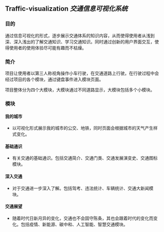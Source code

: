 ## Traffic-visualization *交通信息可视化系统*

### 目的

通过信息可视化的形式，逐步展示交通体系的知识内容，从而使得使用者从浅到深、深入浅出的了解交通知识、学习交通知识。同时通过创新的用户界面交互，使得使用者的使用体验尽可能有趣而不枯燥。

### 简介

项目让使用者以第三人称视角操作小车行驶，在交通道路上行驶。在行驶过程中会经过项目的各个模块，通过键盘事件进入模块页面。

项目整体分为四个大模块，大模块通过不同道路显示，大模块包括多个小模块。



### 模块

#### 我的城市

+ 以可视化形式展示我的城市的公交、地铁，同时页面会根据城市的天气产生样式变化。

#### 基础通识

+ 有关交通的基础通识。包括交通简介、交通门类、交通发展演变史、交通图标模块。

#### 深入交通

+ 对于交通进一步深入了解。包括驾考、违法统计、车辆统计、交通大新闻模块。

#### 交通展望

+ 随着时代日新月异的变化，交通也不会固守陈条，其也会跟着时代的变化而变化。包括疫情、新能源、碳中和、人工智能、智慧交通模块。